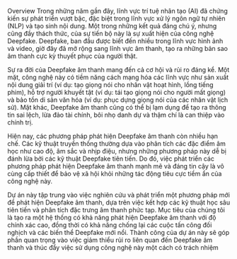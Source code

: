 Overview
Trong những năm gần đây, lĩnh vực trí tuệ nhân tạo (AI) đã chứng kiến sự phát triển vượt bậc, đặc biệt trong lĩnh vực xử lý ngôn ngữ tự nhiên (NLP) và tạo sinh nội dung. Một trong những kết quả đáng chú ý, nhưng cũng đầy thách thức, của sự tiến bộ này là sự xuất hiện của công nghệ Deepfake. Deepfake, ban đầu được biết đến nhiều trong lĩnh vực hình ảnh và video, giờ đây đã mở rộng sang lĩnh vực âm thanh, tạo ra những bản sao âm thanh cực kỳ thuyết phục của người thật.

Sự ra đời của Deepfake âm thanh mang đến cả cơ hội và rủi ro đáng kể. Một mặt, công nghệ này có tiềm năng cách mạng hóa các lĩnh vực như sản xuất nội dung giải trí (ví dụ: tạo giọng nói cho nhân vật hoạt hình, lồng tiếng phim), hỗ trợ người khuyết tật (ví dụ: tái tạo giọng nói cho người mất giọng) và bảo tồn di sản văn hóa (ví dụ: phục dựng giọng nói của các nhân vật lịch sử). Mặt khác, Deepfake âm thanh cũng có thể bị lạm dụng để tạo ra thông tin sai lệch, lừa đảo tài chính, bôi nhọ danh dự và thậm chí là can thiệp vào chính trị.

Hiện nay, các phương pháp phát hiện Deepfake âm thanh còn nhiều hạn chế. Các kỹ thuật truyền thống thường dựa vào phân tích các đặc điểm âm học như cao độ, âm sắc và nhịp điệu, nhưng những phương pháp này dễ bị đánh lừa bởi các kỹ thuật Deepfake tiên tiến. Do đó, việc phát triển các phương pháp phát hiện Deepfake âm thanh mạnh mẽ và đáng tin cậy là vô cùng cấp thiết để bảo vệ xã hội khỏi những tác động tiêu cực tiềm ẩn của công nghệ này.

Dự án này tập trung vào việc nghiên cứu và phát triển một phương pháp mới để phát hiện Deepfake âm thanh, dựa trên việc kết hợp các kỹ thuật học sâu tiên tiến và phân tích đặc trưng âm thanh phức tạp. Mục tiêu của chúng tôi là tạo ra một hệ thống có khả năng phát hiện Deepfake âm thanh với độ chính xác cao, đồng thời có khả năng chống lại các cuộc tấn công đối nghịch và các biến thể Deepfake mới nổi. Thành công của dự án này sẽ góp phần quan trọng vào việc giảm thiểu rủi ro liên quan đến Deepfake âm thanh và thúc đẩy việc sử dụng công nghệ này một cách có trách nhiệm
